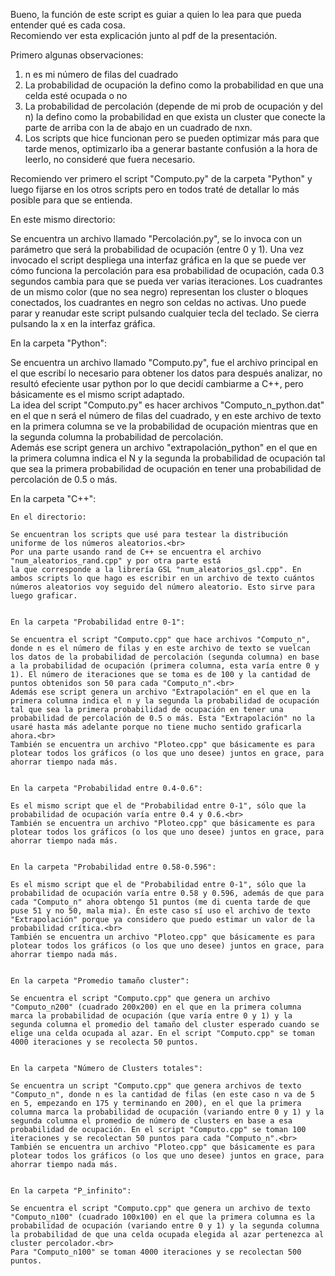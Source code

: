 Bueno, la función de este script es guiar a quien lo lea para que pueda entender qué es cada cosa.<br>
Recomiendo ver esta explicación junto al pdf de la presentación.

Primero algunas observaciones:<br>
1) n es mi número de filas del cuadrado<br>
2) La probabilidad de ocupación la defino como la probabilidad en que una celda esté ocupada o no<br>
3) La probabilidad de percolación (depende de mi prob de ocupación y del n) la defino como la probabilidad en que exista un cluster que conecte la parte de arriba con la de abajo en un cuadrado de nxn.<br>
4) Los scripts que hice funcionan pero se pueden optimizar más para que tarde menos, optimizarlo iba a generar bastante confusión a la hora de leerlo, no consideré que fuera necesario.<br>

Recomiendo ver primero el script "Computo.py" de la carpeta "Python" y luego fijarse en los otros scripts pero en todos traté de detallar lo más posible para que se entienda.


En este mismo directorio: 

Se encuentra un archivo llamado "Percolación.py", se lo invoca con un parámetro que será la probabilidad de ocupación (entre 0 y 1). Una vez invocado el script despliega una interfaz gráfica en la que se puede ver
cómo funciona la percolación para esa probabilidad de ocupación, cada 0.3 segundos cambia para que se pueda ver varias iteraciones. Los cuadrantes de un mismo color (que no sea negro) representan los cluster o bloques conectados, los cuadrantes en negro son celdas no activas. Uno puede parar y reanudar este script pulsando cualquier tecla del teclado. Se cierra pulsando la x en la interfaz gráfica.


En la carpeta "Python":

Se encuentra un archivo llamado "Computo.py", fue el archivo principal en el que escribí lo necesario para obtener los datos para después analizar, no resultó efeciente usar python por lo que decidí cambiarme a C++, pero básicamente es el mismo script adaptado.<br>
La idea del script "Computo.py" es hacer archivos "Computo_n_python.dat" en el que n será el número de filas del cuadrado, y en este archivo de texto en la primera columna se ve la probabilidad de ocupación mientras que en la segunda columna la probabilidad de percolación.<br>
Además ese script genera un archivo "extrapolación_python" en el que en la primera columna indica el N y la segunda la probabilidad de ocupación tal que sea la primera probabilidad de ocupación en tener una probabilidad de percolación de 0.5 o más.


En la carpeta "C++":

	En el directorio:

	Se encuentran los scripts que usé para testear la distribución uniforme de los números aleatorios.<br>
	Por una parte usando rand de C++ se encuentra el archivo "num_aleatorios_rand.cpp" y por otra parte está
	la que corresponde a la librería GSL "num_aleatorios_gsl.cpp". En ambos scripts lo que hago es escribir en un archivo de texto cuántos números aleatorios voy seguido del número aleatorio. Esto sirve para luego graficar.


	En la carpeta "Probabilidad entre 0-1":

	Se encuentra el script "Computo.cpp" que hace archivos "Computo_n", donde n es el número de filas y en este archivo de texto se vuelcan los datos de la probabilidad de percolación (segunda columna) en base a la probabilidad de ocupación (primera columna, esta varía entre 0 y 1). El número de iteraciones que se toma es de 100 y la cantidad de puntos obtenidos son 50 para cada "Computo_n".<br>
	Además ese script genera un archivo "Extrapolación" en el que en la primera columna indica el n y la segunda la probabilidad de ocupación tal que sea la primera probabilidad de ocupación en tener una probabilidad de percolación de 0.5 o más. Esta "Extrapolación" no la usaré hasta más adelante porque no tiene mucho sentido graficarla ahora.<br>
	También se encuentra un archivo "Ploteo.cpp" que básicamente es para plotear todos los gráficos (o los que uno desee) juntos en grace, para ahorrar tiempo nada más.


	En la carpeta "Probabilidad entre 0.4-0.6":

	Es el mismo script que el de "Probabilidad entre 0-1", sólo que la probabilidad de ocupación varía entre 0.4 y 0.6.<br>
	También se encuentra un archivo "Ploteo.cpp" que básicamente es para plotear todos los gráficos (o los que uno desee) juntos en grace, para ahorrar tiempo nada más.


	En la carpeta "Probabilidad entre 0.58-0.596":

	Es el mismo script que el de "Probabilidad entre 0-1", sólo que la probabilidad de ocupación varía entre 0.58 y 0.596, además de que para cada "Computo_n" ahora obtengo 51 puntos (me di cuenta tarde de que puse 51 y no 50, mala mia). En este caso sí uso el archivo de texto "Extrapolación" porque ya considero que puedo estimar un valor de la probabilidad crítica.<br>
	También se encuentra un archivo "Ploteo.cpp" que básicamente es para plotear todos los gráficos (o los que uno desee) juntos en grace, para ahorrar tiempo nada más.


	En la carpeta "Promedio tamaño cluster":

	Se encuentra el script "Computo.cpp" que genera un archivo "Computo_n200" (cuadrado 200x200) en el que en la primera columna marca la probabilidad de ocupación (que varía entre 0 y 1) y la segunda columna el promedio del tamaño del cluster esperado cuando se elige una celda ocupada al azar. En el script "Computo.cpp" se toman 4000 iteraciones y se recolecta 50 puntos.


	En la carpeta "Número de Clusters totales":

	Se encuentra un script "Computo.cpp" que genera archivos de texto "Computo_n", donde n es la cantidad de filas (en este caso n va de 5 en 5, empezando en 175 y terminando en 200), en el que la primera columna marca la probabilidad de ocupación (variando entre 0 y 1) y la segunda columna el promedio de número de clusters en base a esa probabilidad de ocupación. En el script "Computo.cpp" se toman 100 iteraciones y se recolectan 50 puntos para cada "Computo_n".<br>
	También se encuentra un archivo "Ploteo.cpp" que básicamente es para plotear todos los gráficos (o los que uno desee) juntos en grace, para ahorrar tiempo nada más.


	En la carpeta "P_infinito":

	Se encuentra el script "Computo.cpp" que genera un archivo de texto "Computo_n100" (cuadrado 100x100) en el que la primera columna es la probabilidad de ocupación (variando entre 0 y 1) y la segunda columna la probabilidad de que una celda ocupada elegida al azar pertenezca al cluster percolador.<br>
	Para "Computo_n100" se toman 4000 iteraciones y se recolectan 500 puntos.
